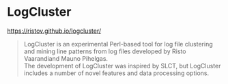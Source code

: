 # LogCluster

https://ristov.github.io/logcluster/

> LogCluster is an experimental Perl-based tool for log file clustering and mining line patterns from log files developed by Risto Vaarandiand Mauno Pihelgas.     
> The development of LogCluster was inspired by SLCT, but LogCluster includes a number of novel features and data processing options.
